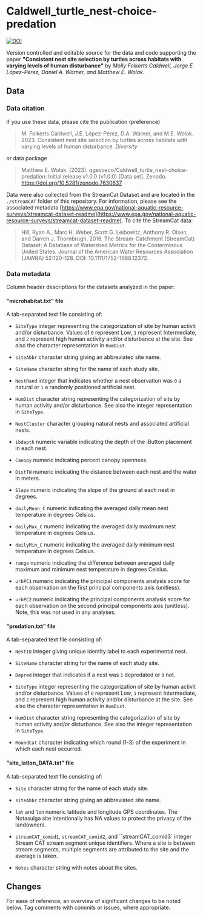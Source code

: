 # Caldwell_turtle_nest-choice-predation

[![DOI](https://zenodo.org/badge/600135781.svg)](https://zenodo.org/badge/latestdoi/600135781)

Version controlled and editable source for the data and code supporting the paper
__"Consistent nest site selection by turtles across habitats with varying levels of human disturbance"__ by _Molly Folkerts Caldwell, Jorge E. López-Pérez, Daniel A. Warner, and Matthew E. Wolak_.

## Data

### Data citation

If you use these data, please cite the publication (preference)

>M. Folkerts Caldwell, J.E. López-Pérez, D.A. Warner, and M.E. Wolak. 2023. Consistent
nest site selection by turtles across habitats with varying levels of human disturbance.
_Diversity_

or data package 

>Matthew E. Wolak. (2023). qgevoeco/Caldwell_turtle_nest-choice-predation: Initial release v1.0.0 (v1.0.0) [Data set]. Zenodo. https://doi.org/10.5281/zenodo.7630637

Data were also collected from the StreamCat Dataset and are located in the `./streamCAT` folder of this repository. For information, please see the associated metadata [https://www.epa.gov/national-aquatic-resource-surveys/streamcat-dataset-readme](https://www.epa.gov/national-aquatic-resource-surveys/streamcat-dataset-readme). To cite the StreamCat data:

>Hill, Ryan A., Marc H. Weber, Scott G. Leibowitz, Anthony R. Olsen, and Darren J. Thornbrugh, 2016. The Stream-Catchment (StreamCat) Dataset: A Database of Watershed Metrics for the Conterminous United States. Journal of the American Water Resources Association (JAWRA) 52:120-128. DOI: 10.1111/1752-1688.12372.


### Data metadata

Column header descriptions for the datasets analyzed in the paper:

#### "microhabitat.txt" file

A tab-separated text file consisting of:

  - `SiteType` integer representing the categorization of site by human activit and/or disturbance. Values of `0` represent Low, `1` represent Intermediate, and `2` represent high human activity and/or disturbance at the site. See also the character representation in `HumDist`.
  
  - `siteAbbr` character string giving an abbreviated site name.
  
  - `SiteName` character string for the name of each study site.
  
  - `NestRand` integer that indicates whether a nest observation was `0` a natural or `1` a randomly positioned artificial nest.
  
  - `HumDist` character string representing the categorization of site by human activity and/or disturbance. See also the integer representation in `SiteType`.
  
  - `NestCluster` character grouping natural nests and associated artificial nests.
  
  - `ibdepth` numeric variable indicating the depth of the iButton placement in each nest.
  
  - `Canopy` numeric indicating percent canopy openness.
  
  - `DistTW` numeric indicating the distance between each nest and the water in meters.
  
  - `Slope` numeric indicating the slope of the ground at each nest in degrees.
  
  - `dailyMean_C` numeric indicating the averaged daily mean nest temperature in degrees Celsius.
  
  - `dailyMax_C` numeric indicating the averaged daily maximum nest temperature in degrees Celsius.
  
  - `dailyMin_C` numeric indicating the averaged daily minimum nest temperature in degrees Celsius.
  
  - `range` numeric indicating the difference between averaged daily maximum and minimum nest temperature in degrees Celsius.
  
  - `urbPC1` numeric indicating the principal components analysis score for each observation on the first principal components axis (unitless).   
    
  - `urbPC2` numeric indicating the principal components analysis score for each observation on the second principal components axis (unitless). Note, this was not used in any analyses. 

#### "predation.txt" file

A tab-separated text file consisting of:
  
  - `NestID` integer giving unique identity label to each experimental nest.
  
  - `SiteName` character string for the name of each study site.
  
  - `Depred` integer that indicates if a nest was `1` depredated or `0` not.
  
  - `SiteType` integer representing the categorization of site by human activit and/or disturbance. Values of `0` represent Low, `1` represent Intermediate, and `2` represent high human activity and/or disturbance at the site. See also the character representation in `HumDist`.

  - `HumDist` character string representing the categorization of site by human activity and/or disturbance. See also the integer representation in `SiteType`.
  
  - `RoundCat` character indicating which round (1-3) of the experiment in which each nest occurred.

#### "site_latlon_DATA.txt" file

A tab-separated text file consisting of:

  - `Site` character string for the name of each study site.
  
  - `siteAbbr` character string giving an abbreviated site name.
  
  - `lat` and `lon` numeric latitude and longitude GPS coordinates. The Notasulga site intentionally has NA values to protect the privacy of the landowners.
  
  - `streamCAT_comid1`, `streamCAT_comid2`, and ``streamCAT_comid3` integer Stream CAT stream segment unique identifiers. Where a site is between stream segments, multiple segments are attributed to the site and the average is taken.
  
  - `Notes` character string with notes about the sites.
  

## Changes
For ease of reference, an overview of significant changes to be noted below. Tag comments with commits or issues, where appropriate.


